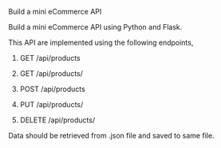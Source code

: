Build a mini eCommerce API


Build a mini eCommerce API using Python and Flask.

This API are implemented using the following endpoints,

1.  GET /api/products

2. GET /api/products/<id>

3. POST /api/products

4. PUT /api/products/<id>

5. DELETE /api/products/<id>

Data should be retrieved from .json file and saved to same file.
